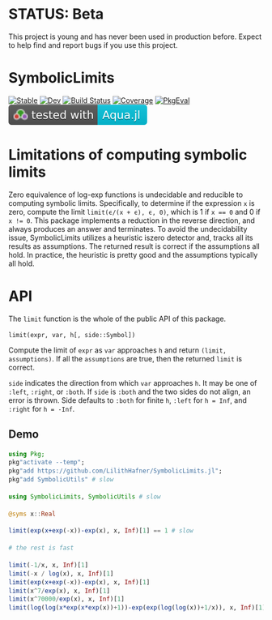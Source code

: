 # STATUS: Beta

This project is young and has never been used in production before. Expect to help find and report bugs if you use this project.

# SymbolicLimits

[![Stable](https://img.shields.io/badge/docs-stable-blue.svg)](https://LilithHafner.github.io/SymbolicLimits.jl/stable/)
[![Dev](https://img.shields.io/badge/docs-dev-blue.svg)](https://LilithHafner.github.io/SymbolicLimits.jl/dev/)
[![Build Status](https://github.com/LilithHafner/SymbolicLimits.jl/actions/workflows/CI.yml/badge.svg?branch=main)](https://github.com/LilithHafner/SymbolicLimits.jl/actions/workflows/CI.yml?query=branch%3Amain)
[![Coverage](https://codecov.io/gh/LilithHafner/SymbolicLimits.jl/branch/main/graph/badge.svg)](https://codecov.io/gh/LilithHafner/SymbolicLimits.jl)
[![PkgEval](https://JuliaCI.github.io/NanosoldierReports/pkgeval_badges/S/SymbolicLimits.svg)](https://JuliaCI.github.io/NanosoldierReports/pkgeval_badges/S/SymbolicLimits.html)
[![Aqua](https://raw.githubusercontent.com/JuliaTesting/Aqua.jl/master/badge.svg)](https://github.com/JuliaTesting/Aqua.jl)

# Limitations of computing symbolic limits

Zero equivalence of log-exp functions is undecidable and reducible to computing symbolic limits. Specifically, to
determine if the expression `x` is zero, compute the limit `limit(ϵ/(x + ϵ), ϵ, 0)`, which is 1 if `x == 0` and 0
if `x != 0`. This package implements a reduction in the reverse direction, and always produces an answer and
terminates. To avoid the undecidability issue, SymbolicLimits utilizes a heuristic iszero detector and, tracks all
its results as assumptions. The returned result is correct if the assumptions all hold. In practice, the heuristic
is pretty good and the assumptions typically all hold.

# API

The `limit` function is the whole of the public API of this package.

`limit(expr, var, h[, side::Symbol])`

Compute the limit of `expr` as `var` approaches `h` and return `(limit, assumptions)`. If
all the `assumptions` are true, then the returned `limit` is correct.

`side` indicates the direction from which `var` approaches `h`. It may be one of `:left`,
`:right`, or `:both`. If `side` is `:both` and the two sides do not align, an error is
thrown. Side defaults to `:both` for finite `h`, `:left` for `h = Inf`, and `:right` for
`h = -Inf`.

## Demo

```julia
using Pkg;
pkg"activate --temp";
pkg"add https://github.com/LilithHafner/SymbolicLimits.jl";
pkg"add SymbolicUtils" # slow

using SymbolicLimits, SymbolicUtils # slow

@syms x::Real

limit(exp(x+exp(-x))-exp(x), x, Inf)[1] == 1 # slow

# the rest is fast

limit(-1/x, x, Inf)[1]
limit(-x / log(x), x, Inf)[1]
limit(exp(x+exp(-x))-exp(x), x, Inf)[1]
limit(x^7/exp(x), x, Inf)[1]
limit(x^70000/exp(x), x, Inf)[1]
limit(log(log(x*exp(x*exp(x))+1))-exp(exp(log(log(x))+1/x)), x, Inf)[1]
```
